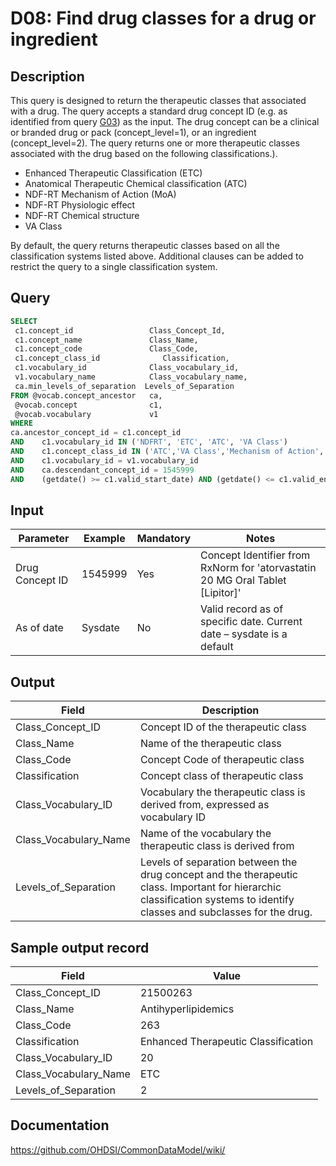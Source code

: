 <!---
Group:drug
Name:D08 Find drug classes for a drug or ingredient
Author:Patrick Ryan
CDM Version: 5.3
-->

# D08: Find drug classes for a drug or ingredient

## Description
This query is designed to return the therapeutic classes that associated with a drug. The query accepts a standard drug concept ID (e.g. as identified from query  [G03](http://vocabqueries.omop.org/general-queries/g3)) as the input. The drug concept can be a clinical or branded drug or pack (concept_level=1), or an ingredient (concept_level=2). The query returns one or more therapeutic classes associated with the drug based on the following classifications.).

- Enhanced Therapeutic Classification (ETC)
- Anatomical Therapeutic Chemical classification (ATC)
- NDF-RT Mechanism of Action (MoA)
- NDF-RT Physiologic effect
- NDF-RT Chemical structure
- VA Class

By default, the query returns therapeutic classes based on all the classification systems listed above. Additional clauses can be added to restrict the query to a single classification system.

## Query
```sql
SELECT
 c1.concept_id                 Class_Concept_Id,
 c1.concept_name               Class_Name,
 c1.concept_code               Class_Code,
 c1.concept_class_id              Classification,
 c1.vocabulary_id              Class_vocabulary_id,
 v1.vocabulary_name            Class_vocabulary_name,
 ca.min_levels_of_separation  Levels_of_Separation
FROM @vocab.concept_ancestor   ca,
 @vocab.concept                c1,
 @vocab.vocabulary             v1
WHERE
ca.ancestor_concept_id = c1.concept_id
AND    c1.vocabulary_id IN ('NDFRT', 'ETC', 'ATC', 'VA Class')
AND    c1.concept_class_id IN ('ATC','VA Class','Mechanism of Action','Chemical Structure','ETC','Physiologic Effect')
AND    c1.vocabulary_id = v1.vocabulary_id
AND    ca.descendant_concept_id = 1545999
AND    (getdate() >= c1.valid_start_date) AND (getdate() <= c1.valid_end_date);
```



## Input

| Parameter |  Example |  Mandatory |  Notes |
| --- | --- | --- | --- |
|   Drug Concept ID |  1545999 |  Yes | Concept Identifier from RxNorm for 'atorvastatin 20 MG Oral Tablet [Lipitor]' |
|  As of date |  Sysdate |  No | Valid record as of specific date. Current date – sysdate is a default |

## Output

|  Field |  Description |
| --- | --- |
|  Class_Concept_ID |  Concept ID of the therapeutic class |
|  Class_Name |  Name of the therapeutic class |
|  Class_Code |  Concept Code of therapeutic class |
|  Classification |  Concept class of therapeutic class |
|  Class_Vocabulary_ID |  Vocabulary the therapeutic class is derived from, expressed as vocabulary ID |
|  Class_Vocabulary_Name |  Name of the vocabulary the therapeutic class is derived from |
|  Levels_of_Separation |  Levels of separation between the drug concept and the therapeutic class. Important for hierarchic classification systems to identify classes and subclasses for the drug. |

## Sample output record

|  Field |  Value |
| --- | --- |
|  Class_Concept_ID |  21500263 |
|  Class_Name |  Antihyperlipidemics |
|  Class_Code |  263 |
|  Classification |  Enhanced Therapeutic Classification |
|  Class_Vocabulary_ID |  20 |
|  Class_Vocabulary_Name |  ETC |
|  Levels_of_Separation |  2 |



## Documentation
https://github.com/OHDSI/CommonDataModel/wiki/
